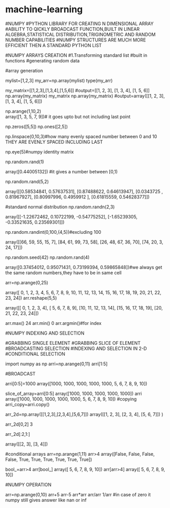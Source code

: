 # machine-learning

#NUMPY
#PYTHON LIBRARY FOR CREATING N DIMENSIONAL ARRAY
#ABILITY TO QICKLY BROADCAST FUNCTION,BUILT IN LINEAR ALGEBRA,STATISTICAL DISTRIBUTION,TRIGINOMETRIC AND RANDOM NUMBER CAPABILITIES
#NUMPY STRUCTURES ARE MUCH MORE EFFICIENT THEN A STANDARD PYTHON LIST


#NUMPY ARRAYS CREATION
#1.Transforming standard list
#built in functions
#generating random data






#array generation

mylist=[1,2,3]
my_arr=np.array(mylist)
type(my_arr)

my_matrix=[[1,2,3],[1,3,4],[1,5,6]]
#output=[[1, 2, 3], [1, 3, 4], [1, 5, 6]]
np.array(my_matrix)
my_matrix
np.array(my_matrix)
#output=array([[1, 2, 3],
       [1, 3, 4],
       [1, 5, 6]])
       
       
 np.arange(1,10,2)      
array([1, 3, 5, 7, 9])# it goes upto but not including last point


np.zeros([5,5])
np.ones([2,5])

np.linspace(0,10,3)#how many evenly spaced number  between 0 and 10 THEY ARE EVENLY SPACED INCLUDING LAST



np.eye(5)#numpy identity matrix

np.random.rand(1)

array([0.44005132]) #it gives a number between [0,1)



np.random.rand(5,2)

array([[0.58534841, 0.57637531],
       [0.87488622, 0.64613947],
       [0.0343725 , 0.81967927],
       [0.80997996, 0.4959912 ],
       [0.61815559, 0.54628377]])


#standard normal distribution
np.random.randn(2,3)

array([[-1.22672462,  0.10722199, -0.54775252],
       [-1.65239305, -0.33521635,  0.23569301]])
       
np.random.randint(0,100,(4,5))#excluding 100


array([[66, 59, 55, 15,  7],
       [84, 61, 99, 73, 58],
       [26, 48, 67, 36, 70],
       [74, 20,  3, 24, 17]])
       
       
np.random.seed(42)
np.random.rand(4)

array([0.37454012, 0.95071431, 0.73199394, 0.59865848])#we always get the same random numbers,they have to be in same cell



arr=np.arange(0,25)

array([ 0,  1,  2,  3,  4,  5,  6,  7,  8,  9, 10, 11, 12, 13, 14, 15, 16,
       17, 18, 19, 20, 21, 22, 23, 24])
arr.reshape(5,5)

array([[ 0,  1,  2,  3,  4],
       [ 5,  6,  7,  8,  9],
       [10, 11, 12, 13, 14],
       [15, 16, 17, 18, 19],
       [20, 21, 22, 23, 24]])
       
       
arr.max()
24
arr.min()
0
arr.argmin()#for index




#NUMPY INDEXING AND SELECTION


#GRABBING SINGLE ELEMENT
#GRABBING SLICE OF ELEMENT
#BROADCASTING SELECTION
#INDEXING AND SELECTION IN 2-D
#CONDITIONAL SELECTION



import numpy as np
arri=np.arange(0,11)
arri[1:5]



#BROADCAST

arri[0:5]=1000
array([1000, 1000, 1000, 1000, 1000,    5,    6,    7,    8,    9,   10])

slice_of_array=arri[0:5]
array([1000, 1000, 1000, 1000, 1000])
arri
array([1000, 1000, 1000, 1000, 1000,    5,    6,    7,    8,    9,   10])
#copying
arri_copy=arri.copy()



arr_2d=np.array([[1,2,3],[2,3,4],[5,6,7]])
array([[1, 2, 3],
       [2, 3, 4],
       [5, 6, 7]])
)

arr_2d[0,2]
3

arr_2d[:2,1:]

array([[2, 3],
       [3, 4]])
      
      
      
#conditional arrays 
arr=np.arange(1,11)
arr>4
array([False, False, False, False,  True,  True,  True,  True,  True,
        True])
        
bool_=arr>4
arr[bool_]
array([ 5,  6,  7,  8,  9, 10])
arr[arr>4]
array([ 5,  6,  7,  8,  9, 10])
       
       
#NUMPY OPERATION

arr=np.arange(0,10)
arr+5
arr-5
arr*arr
arr/arr
1/arr
#in case of zero it numpy still gives answer like nan or inf
       
       
